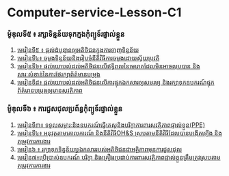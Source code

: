 # Computer-service-Lesson-C1

### ម៉ូឌុលទី៥ ៖  រក្សាទិន្នន័យទុកក្នងកុំព្យូទ័រផ្ទាល់ខ្លួន
1. [មេរៀនទី៥ ៖ ផ្ដល់ដំបូន្មានឲ្យអតិថិជនក្នុងការទាញទិន្នន័យ](មេរៀន៥៖ផ្តល់ដំបូន្មានឲ្យអតិថិជនក្នុងការទាញទិន្នន័យ.markdown)
2. [មេរៀនទី៤៖ ចម្លងទិន្នន័យនិងរៀបចំនីតិវិធីការចម្លងដោយស្វ័យប្រវត្តិ](ម៉ូ៥.មេរៀនទី៤៖ចម្លងទិន្នន័យនិងរៀបចំនីតិវិធីការចម្លងដោយស្វ័យប្រវត្តិ.markdown)
3. [មេរៀនទី៦៖ ផ្តល់យោបល់ដល់អតិថិជនលើឥទ្ធិពលនៃមេរោគដែលមិនអាចលុបបាន និងសារៈសំខាន់នៃការថែរក្សាព័ត៌មានបម្រុង](មេរៀនទី៦៖ផ្តល់យោបល់ដល់អតិថិជនលើឥទ្ធិពលនៃមេរោគដែលមិនអាចលុបបាននិងសារៈសំខាន់នៃការថែរក្សាព័ត៌មានបម្រុង.markdown)
4. [មេរៀនទី៨៖ ផ្តល់យោបល់ដល់អតិថិជនលើការផ្ទុកឯកសារឲ្យសមរម្យ និងរក្សាទុកឧបករណ៍ផ្ទុកព័ត៌មានបម្រុងឲ្យមានសុវត្ថិភាព](មេរៀនទី៨៖ផ្តល់យោបល់ដល់អតិថិជនលើការផ្ទុកឯកសារឲ្យសមរម្យនិងរក្សាទុកឧបករណ៍ផ្ទុកព័ត៌មានបម្រុងឲ្យមានសុវត្ថិភាព.markdown
)
### ម៉ូឌុលទី៦ ៖ ​ ការជួសជុលប្រព័ន្ធកុំព្យូទ័រផ្ទាល់ខ្លួន
1. [មេរៀនទី៣៖ ទទួលសម្ភារៈនិងឧបករណ៍ធ្វើតេស្តនិងបរិក្ខាការពារសុវត្ថិភាពផ្ទាល់ខ្លួន(PPE)](ម៉ូ៦.មេរៀនទី៣៖ទទួលសម្ភារៈនិងឧបករណ៍ធ្វើតេស្តនិងបរិក្ខាការពារសុវត្ថិភាពផ្ទាល់ខ្លួន(PPE).markdown)
2. [មេរៀនទី៤៖ អនុវត្តតាមគោលការណ៍ និងនីតិវិធីOH&S ស្របតាមនីតិវិធីដែលបានបង្កើតឡើង និងតម្រូវការការងារ](ម៉ូ៦.មេរៀនទី៤៖អនុវត្តតាមគោលការណ៍និងនីតិវិធីOH&Sស្របតាមនីតិវិធីដែលបានបង្កើតឡើងនិងតម្រូវការការងារ.markdown)
3. [មេរៀន៦ ៖ រក្សាទុកទិន្នន័យឬឯកសាររបស់អតិថិជនជាអត្ថិភាពមុនការជួសជុល](មេរៀន៦៖រក្សាទុកទិន្នន័យឬឯកសាររបស់អតិថិជនជាអត្ថិភាពមុនការជួសជុល.markdown)
4. [មេរៀន៧៖ប្រើប្រាស់ឧបករណ៍ បរិក្ខា និងគ្រឿងប្រដាប់ការពារសុវត្ថិភាពផ្ទាល់ខ្លួនត្រឹមត្រូវស្របតាមតម្រូវការការងារ](មេរៀន៧៖ប្រើប្រាស់ឧបករណ៍បរិក្ខានិងគ្រឿងប្រដាប់ការពារសុវត្ថិភាពផ្ទាល់ខ្លួនត្រឹមត្រូវស្របតាមតម្រូវការការងារ.markdown)

